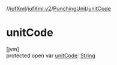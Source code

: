 //[iofXml](../../../index.md)/[iofXml.v2](../index.md)/[PunchingUnit](index.md)/[unitCode](unit-code.md)

# unitCode

[jvm]\
protected open var [unitCode](unit-code.md): [String](https://docs.oracle.com/javase/8/docs/api/java/lang/String.html)
